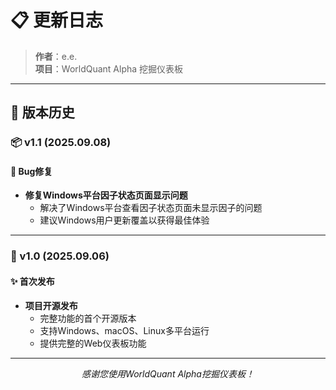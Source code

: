 # 📋 更新日志

> **作者**：e.e.  
> **项目**：WorldQuant Alpha 挖掘仪表板

---

## 🔄 版本历史

### 📦 v1.1 (2025.09.08)
#### 🐛 Bug修复
- **修复Windows平台因子状态页面显示问题**
  - 解决了Windows平台查看因子状态页面未显示因子的问题
  - 建议Windows用户更新覆盖以获得最佳体验

---

### 🎉 v1.0 (2025.09.06)
#### ✨ 首次发布
- **项目开源发布**
  - 完整功能的首个开源版本
  - 支持Windows、macOS、Linux多平台运行
  - 提供完整的Web仪表板功能

---

<div align="center">
  <p><em>感谢您使用WorldQuant Alpha挖掘仪表板！</em></p>
</div>